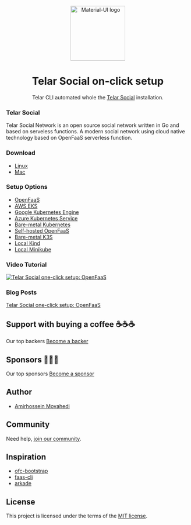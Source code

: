 
<p align="center">
  <a href="https://telar.dev/" rel="noopener" target="_blank"><img width="150" src="https://raw.githubusercontent.com/red-gold/red-gold-web/master/website/static/img/logos/telar-social-logo/profile.png" alt="Material-UI logo"></a></p>
</p>

<h1 align="center">Telar Social on-click setup</h1>

<div align="center">
 Telar CLI automated whole the <a href="https://telar.dev" target="_blank">Telar Social</a> installation. 
</div>

### Telar Social
 Telar Social Network is an open source social network written in Go and based on serveless functions. A modern social network using cloud native technology based on OpenFaaS serverless function.
 
### Download 
- [Linux](https://github.com/Qolzam/telar-cli/releases/download/v0.1.0/telar)
- [Mac](https://github.com/Qolzam/telar-cli/releases/download/v0.1.0/telar-darwin)


### Setup Options

- [OpenFaaS](docs/ofcc-setup/README.md)
- [AWS EKS](https://github.com/Qolzam/feedback/issues/1)
- [Google Kubernetes Engine](https://github.com/Qolzam/feedback/issues/1)
- [Azure Kubernetes Service](https://github.com/Qolzam/feedback/issues/1)
- [Bare-metal Kubernetes](https://github.com/Qolzam/feedback/issues/1)
- [Self-hosted OpenFaaS](https://github.com/Qolzam/feedback/issues/1)
- [Bare-metal K3S](https://github.com/Qolzam/feedback/issues/1)
- [Local Kind](https://github.com/Qolzam/feedback/issues/1)
- [Local Minikube](https://github.com/Qolzam/feedback/issues/1)

### Video Tutorial
[![Telar Social one-click setup: OpenFaaS](https://img.youtube.com/vi/M-vjKGIvzWM/0.jpg)](https://www.youtube.com/watch?v=M-vjKGIvzWM)

### Blog Posts
[Telar Social one-click setup: OpenFaaS](https://medium.com/red-gold/telar-social-one-click-setup-openfaas-cloud-community-cluster-68814b3bf47c)

## Support with buying a coffee ☕️☕️☕️
Our top backers [Become a backer](https://www.patreon.com/qolzam)

## Sponsors 🥉🥈🥇
Our top sponsors [Become a sponsor](https://www.patreon.com/qolzam)

## Author

- [Amirhossein Movahedi](https://amir.red-gold.tech)

## Community

Need help, [join our community](https://docs.google.com/forms/d/e/1FAIpQLSdkwt5pxmyCZQO0AmyAghBOdA-XBG298Pfm5Dw1xjNGaGeCYQ/viewform).

## Inspiration

- [ofc-bootstrap](https://github.com/openfaas-incubator/ofc-bootstrap)
- [faas-cli](https://github.com/openfaas/faas-cli)
- [arkade](https://github.com/alexellis/arkade)

## License

This project is licensed under the terms of the
[MIT license](/LICENSE).


